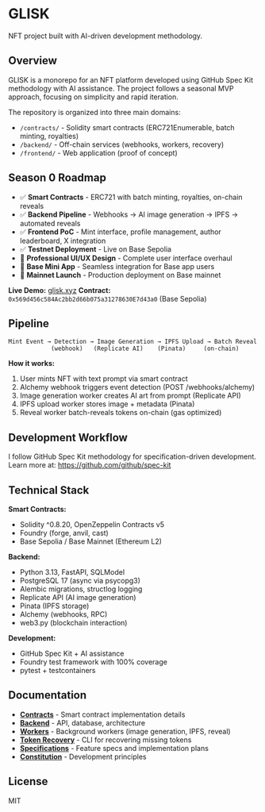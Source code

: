 # GLISK

NFT project built with AI-driven development methodology.

## Overview

GLISK is a monorepo for an NFT platform developed using GitHub Spec Kit methodology with AI assistance. The project follows a seasonal MVP approach, focusing on simplicity and rapid iteration.

The repository is organized into three main domains:
- `/contracts/` - Solidity smart contracts (ERC721Enumerable, batch minting, royalties)
- `/backend/` - Off-chain services (webhooks, workers, recovery)
- `/frontend/` - Web application (proof of concept)

## Season 0 Roadmap

- ✅ **Smart Contracts** - ERC721 with batch minting, royalties, on-chain reveals
- ✅ **Backend Pipeline** - Webhooks → AI image generation → IPFS → automated reveals
- ✅ **Frontend PoC** - Mint interface, profile management, author leaderboard, X integration
- ✅ **Testnet Deployment** - Live on Base Sepolia
- 🎨 **Professional UI/UX Design** - Complete user interface overhaul
- 📱 **Base Mini App** - Seamless integration for Base app users
- 🚀 **Mainnet Launch** - Production deployment on Base mainnet

**Live Demo:** [glisk.xyz](https://glisk.xyz)
**Contract:** `0x569d456c584Ac2bb2d66b075a31278630E7d43a0` (Base Sepolia)

## Pipeline

```
Mint Event → Detection → Image Generation → IPFS Upload → Batch Reveal
            (webhook)   (Replicate AI)    (Pinata)     (on-chain)
```

**How it works:**
1. User mints NFT with text prompt via smart contract
2. Alchemy webhook triggers event detection (POST /webhooks/alchemy)
3. Image generation worker creates AI art from prompt (Replicate API)
4. IPFS upload worker stores image + metadata (Pinata)
5. Reveal worker batch-reveals tokens on-chain (gas optimized)

## Development Workflow

I follow GitHub Spec Kit methodology for specification-driven development. Learn more at: https://github.com/github/spec-kit

## Technical Stack

**Smart Contracts:**
- Solidity ^0.8.20, OpenZeppelin Contracts v5
- Foundry (forge, anvil, cast)
- Base Sepolia / Base Mainnet (Ethereum L2)

**Backend:**
- Python 3.13, FastAPI, SQLModel
- PostgreSQL 17 (async via psycopg3)
- Alembic migrations, structlog logging
- Replicate API (AI image generation)
- Pinata (IPFS storage)
- Alchemy (webhooks, RPC)
- web3.py (blockchain interaction)

**Development:**
- GitHub Spec Kit + AI assistance
- Foundry test framework with 100% coverage
- pytest + testcontainers

## Documentation

- **[Contracts](contracts/README.md)** - Smart contract implementation details
- **[Backend](backend/README.md)** - API, database, architecture
- **[Workers](backend/src/glisk/workers/README.md)** - Background workers (image generation, IPFS, reveal)
- **[Token Recovery](backend/src/glisk/cli/README.md)** - CLI for recovering missing tokens
- **[Specifications](specs/)** - Feature specs and implementation plans
- **[Constitution](.specify/memory/constitution.md)** - Development principles

## License

MIT
